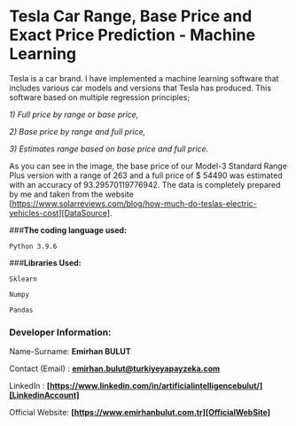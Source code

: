 # **Tesla Car Range, Base Price and Exact Price Prediction - Machine Learning**
Tesla is a car brand. I have implemented a machine learning software that includes various car models and versions that Tesla has produced. This software based on multiple regression principles;

_1) Full price by range or base price,_

_2) Base price by range and full price,_

_3) Estimates range based on base price and full price._

As you can see in the image, the base price of our Model-3 Standard Range Plus version with a range of 263 and a full price of $ 54490 was estimated with an accuracy of 93.29570119776942. The data is completely prepared by me and taken from the website [https://www.solarreviews.com/blog/how-much-do-teslas-electric-vehicles-cost][DataSource].

###**The coding language used:**

`Python 3.9.6`

###**Libraries Used:**

`Sklearn`

`Numpy`

`Pandas`
### **Developer Information:**

Name-Surname: **Emirhan BULUT**

Contact (Email) : **emirhan.bulut@turkiyeyapayzeka.com**

LinkedIn : **[https://www.linkedin.com/in/artificialintelligencebulut/][LinkedinAccount]**

[LinkedinAccount]: https://www.linkedin.com/in/artificialintelligencebulut/

Official Website: **[https://www.emirhanbulut.com.tr][OfficialWebSite]**

[OfficialWebSite]: https://www.emirhanbulut.com.tr

[DataSource]: https://www.solarreviews.com/blog/how-much-do-teslas-electric-vehicles-cost

